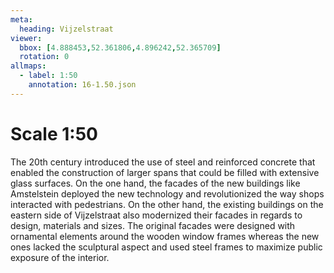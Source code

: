 ```yaml
---
meta:
  heading: Vijzelstraat
viewer:
  bbox: [4.888453,52.361806,4.896242,52.365709]
  rotation: 0
allmaps:
  - label: 1:50
    annotation: 16-1.50.json
---
```

# Scale 1:50
The 20th century introduced the use of steel and reinforced concrete that enabled the construction of larger spans that could be filled with extensive glass surfaces. On the one hand, the facades of the new buildings like Amstelstein deployed the new technology and revolutionized the way shops interacted with pedestrians. On the other hand, the existing buildings on the eastern side of Vijzelstraat also modernized their facades in regards to design, materials and sizes. The original facades were designed with ornamental elements around the wooden window frames whereas the new ones lacked the sculptural aspect and used steel frames to maximize public exposure of the interior.